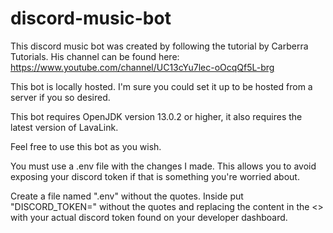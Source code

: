 # discord-music-bot
This discord music bot was created by following the tutorial by Carberra Tutorials. His channel can be found here: https://www.youtube.com/channel/UC13cYu7lec-oOcqQf5L-brg

This bot is locally hosted. I'm sure you could set it up to be hosted from a server if you so desired.

This bot requires OpenJDK version 13.0.2 or higher, it also requires the latest version of LavaLink.

Feel free to use this bot as you wish.

You must use a .env file with the changes I made. This allows you to avoid exposing your discord token if that is something you're worried about.

Create a file named ".env" without the quotes. Inside put "DISCORD_TOKEN=<YOUR TOKEN HERE>" without the quotes and replacing the content in the <> with your actual discord token found on your developer dashboard.
